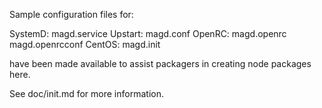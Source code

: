 Sample configuration files for:

SystemD: magd.service
Upstart: magd.conf
OpenRC:  magd.openrc
         magd.openrcconf
CentOS:  magd.init

have been made available to assist packagers in creating node packages here.

See doc/init.md for more information.
